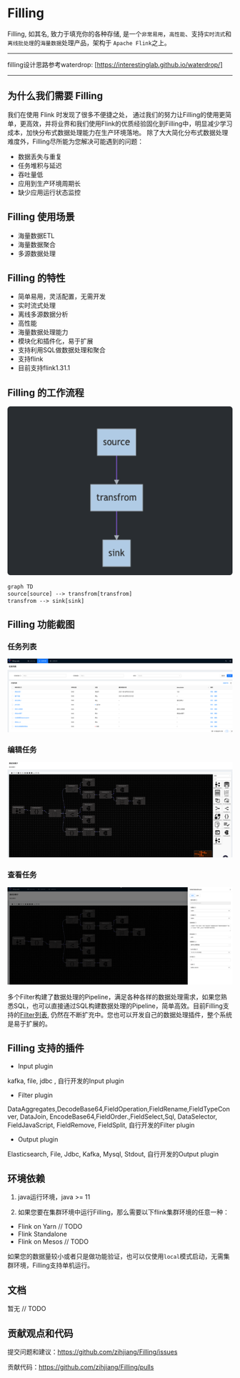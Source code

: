 # Filling 

Filling, 如其名, 致力于填充你的各种存储,  是一个`非常易用`，`高性能`、支持`实时流式`和`离线批处理`的`海量数据`处理产品，架构于 `Apache Flink`之上。

---

filling设计思路参考waterdrop: [https://interestinglab.github.io/waterdrop/]


---

## 为什么我们需要 Filling

我们在使用 Flink 时发现了很多不便捷之处， 通过我们的努力让Filling的使用更简单，更高效，并将业界和我们使用Flink的优质经验固化到Filling中，明显减少学习成本，加快分布式数据处理能力在生产环境落地。
除了大大简化分布式数据处理难度外，Filling尽所能为您解决可能遇到的问题：

* 数据丢失与重复
* 任务堆积与延迟
* 吞吐量低
* 应用到生产环境周期长
* 缺少应用运行状态监控

## Filling 使用场景

* 海量数据ETL
* 海量数据聚合
* 多源数据处理

## Filling 的特性

*   简单易用，灵活配置，无需开发
*   实时流式处理
*   离线多源数据分析
*   高性能
*   海量数据处理能力
*   模块化和插件化，易于扩展
*   支持利用SQL做数据处理和聚合
*   支持flink
*   目前支持flink1.31.1

## Filling 的工作流程



![image-20211011150714876](./images/image-20211011150714876.png)



```Mermaid
graph TD
source[source] --> transfrom[transfrom]
transfrom --> sink[sink]
```

## Filling 功能截图

### 任务列表

![image-20211011150935022](./images/image-20211011150935022.png)

### 编辑任务
![image-20211011151632652](./images/image-20211011151632652.png)
### 查看任务
![image-20211011151528347](./images/image-20211011151528347.png)


多个Filter构建了数据处理的Pipeline，满足各种各样的数据处理需求，如果您熟悉SQL，也可以直接通过SQL构建数据处理的Pipeline，简单高效。目前Filling支持的[Filter列表](zh-cn/configuration/filter-plugin), 仍然在不断扩充中。您也可以开发自己的数据处理插件，整个系统是易于扩展的。

## Filling 支持的插件

* Input plugin

kafka, file, jdbc , 自行开发的Input plugin

* Filter plugin

DataAggregates,DecodeBase64,FieldOperation,FieldRename,FieldTypeConver, DataJoin, EncodeBase64,FieldOrder.,FieldSelect,Sql, DataSelector, FieldJavaScript, FieldRemove, FieldSplit, 自行开发的Filter plugin

* Output plugin

Elasticsearch, File, Jdbc, Kafka, Mysql, Stdout, 自行开发的Output plugin

## 环境依赖

1. java运行环境，java >= 11

2. 如果您要在集群环境中运行Filling，那么需要以下flink集群环境的任意一种：

* Flink on Yarn // TODO
* Flink Standalone
* Flink on Mesos // TODO

如果您的数据量较小或者只是做功能验证，也可以仅使用`local`模式启动，无需集群环境，Filling支持单机运行。

## 文档

暂无 // TODO



## 贡献观点和代码

提交问题和建议：https://github.com/zihjiang/Filling/issues

贡献代码：https://github.com/zihjiang/Filling/pulls
